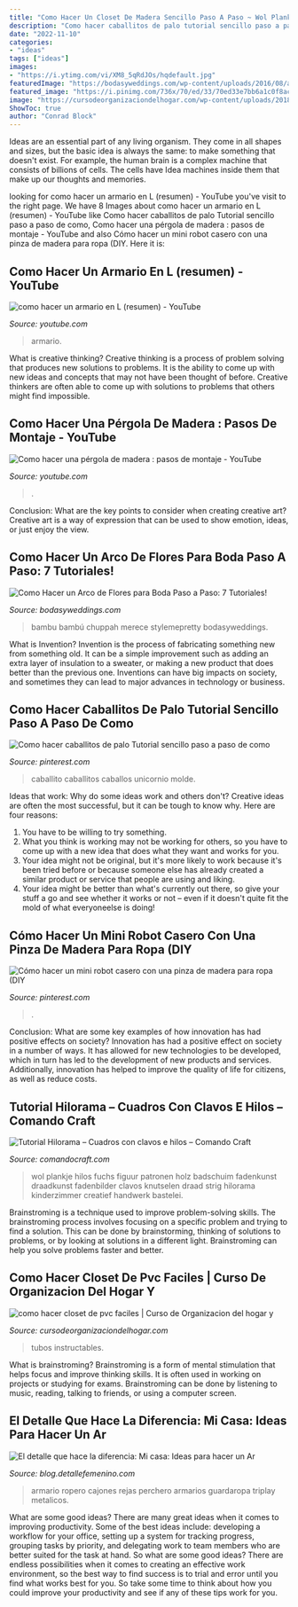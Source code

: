 ```yaml
---
title: "Como Hacer Un Closet De Madera Sencillo Paso A Paso ~ Wol Plankje Hilos Fuchs Figuur Patronen Holz Badschuim Fadenkunst Draadkunst Fadenbilder Clavos Knutselen Draad Strig Hilorama Kinderzimmer Creatief Handwerk Bastelei"
description: "Como hacer caballitos de palo tutorial sencillo paso a paso de como"
date: "2022-11-10"
categories:
- "ideas"
tags: ["ideas"]
images:
- "https://i.ytimg.com/vi/XM8_5qRdJOs/hqdefault.jpg"
featuredImage: "https://bodasyweddings.com/wp-content/uploads/2016/08/arco-de-bambu-con-flores.jpg"
featured_image: "https://i.pinimg.com/736x/70/ed/33/70ed33e7bb6a1c0f8ac608783e73a02b.jpg"
image: "https://cursodeorganizaciondelhogar.com/wp-content/uploads/2018/08/como-hacer-closet-de-pvc-faciles-7.jpg"
ShowToc: true
author: "Conrad Block"
---
```



Ideas are an essential part of any living organism. They come in all shapes and sizes, but the basic idea is always the same: to make something that doesn't exist. For example, the human brain is a complex machine that consists of billions of cells. The cells have Idea machines inside them that make up our thoughts and memories.

	

		
looking for como hacer un armario en L (resumen) - YouTube you've visit to the right page. We have 8 Images about como hacer un armario en L (resumen) - YouTube like Como hacer caballitos de palo Tutorial sencillo paso a paso de como, Como hacer una pérgola de madera : pasos de montaje - YouTube and also Cómo hacer un mini robot casero con una pinza de madera para ropa (DIY. Here it is:
		
    
## Como Hacer Un Armario En L (resumen) - YouTube

<img loading=lazy src="https://i.ytimg.com/vi/VkqFarfiu7U/hqdefault.jpg" onerror="this.onerror=null;this.src='https://tse1.mm.bing.net/th?id=OIP.CkBCFKN_kGWccAu0bdPzvgHaFj&amp;pid=15.1';" alt="como hacer un armario en L (resumen) - YouTube">

_Source: youtube.com_

>armario. 

	

What is creative thinking?
Creative thinking is a process of problem solving that produces new solutions to problems. It is the ability to come up with new ideas and concepts that may not have been thought of before. Creative thinkers are often able to come up with solutions to problems that others might find impossible.

    
## Como Hacer Una Pérgola De Madera : Pasos De Montaje - YouTube

<img loading=lazy src="https://i.ytimg.com/vi/XM8_5qRdJOs/hqdefault.jpg" onerror="this.onerror=null;this.src='https://tse4.mm.bing.net/th?id=OIP.hk10wK1qRDSdImxyG_lGNgHaFj&amp;pid=15.1';" alt="Como hacer una pérgola de madera : pasos de montaje - YouTube">

_Source: youtube.com_

>. 

	

Conclusion: What are the key points to consider when creating creative art?
Creative art is a way of expression that can be used to show emotion, ideas, or just enjoy the view.

    
## Como Hacer Un Arco De Flores Para Boda Paso A Paso: 7 Tutoriales!

<img loading=lazy src="https://bodasyweddings.com/wp-content/uploads/2016/08/arco-de-bambu-con-flores.jpg" onerror="this.onerror=null;this.src='https://tse2.mm.bing.net/th?id=OIP.3M1LileFrhpnMFTBe3bMSQHaLH&amp;pid=15.1';" alt="Como Hacer un Arco de Flores para Boda Paso a Paso: 7 Tutoriales!">

_Source: bodasyweddings.com_

>bambu bambú chuppah merece stylemepretty bodasyweddings. 

	

What is Invention?
Invention is the process of fabricating something new from something old. It can be a simple improvement such as adding an extra layer of insulation to a sweater, or making a new product that does better than the previous one. Inventions can have big impacts on society, and sometimes they can lead to major advances in technology or business.

    
## Como Hacer Caballitos De Palo Tutorial Sencillo Paso A Paso De Como

<img loading=lazy src="https://i.pinimg.com/736x/70/ed/33/70ed33e7bb6a1c0f8ac608783e73a02b.jpg" onerror="this.onerror=null;this.src='https://tse3.mm.bing.net/th?id=OIP.TRoVBMFSgVjYA7jAYOGVigHaFj&amp;pid=15.1';" alt="Como hacer caballitos de palo Tutorial sencillo paso a paso de como">

_Source: pinterest.com_

>caballito caballitos caballos unicornio molde. 

	

Ideas that work: Why do some ideas work and others don't?
Creative ideas are often the most successful, but it can be tough to know why. Here are four reasons:
1. You have to be willing to try something.
2. What you think is working may not be working for others, so you have to come up with a new idea that does what they want and works for you.
3. Your idea might not be original, but it's more likely to work because it's been tried before or because someone else has already created a similar product or service that people are using and liking.
4. Your idea might be better than what's currently out there, so give your stuff a go and see whether it works or not – even if it doesn't quite fit the mold of what everyoneelse is doing!

    
## Cómo Hacer Un Mini Robot Casero Con Una Pinza De Madera Para Ropa (DIY

<img loading=lazy src="https://i.pinimg.com/736x/ed/3a/cd/ed3acd0ce8cdd9b76bdf6b9fd90d2745.jpg" onerror="this.onerror=null;this.src='https://tse2.mm.bing.net/th?id=OIP.IIvS0mUbzPYZ8jt_pCyMngHaF4&amp;pid=15.1';" alt="Cómo hacer un mini robot casero con una pinza de madera para ropa (DIY">

_Source: pinterest.com_

>. 

	

Conclusion: What are some key examples of how innovation has had positive effects on society?
Innovation has had a positive effect on society in a number of ways. It has allowed for new technologies to be developed, which in turn has led to the development of new products and services. Additionally, innovation has helped to improve the quality of life for citizens, as well as reduce costs.

    
## Tutorial Hilorama – Cuadros Con Clavos E Hilos – Comando Craft

<img loading=lazy src="http://comandocraft.com/wp-content/uploads/2018/01/hiloramas-paso-a-paso-decoracion-diy-12.jpg" onerror="this.onerror=null;this.src='https://tse3.mm.bing.net/th?id=OIP.B7-pzd3oJx35ns0JHMwS6wHaJ4&amp;pid=15.1';" alt="Tutorial Hilorama – Cuadros con clavos e hilos – Comando Craft">

_Source: comandocraft.com_

>wol plankje hilos fuchs figuur patronen holz badschuim fadenkunst draadkunst fadenbilder clavos knutselen draad strig hilorama kinderzimmer creatief handwerk bastelei. 

	

Brainstroming is a technique used to improve problem-solving skills. The brainstroming process involves focusing on a specific problem and trying to find a solution. This can be done by brainstorming, thinking of solutions to problems, or by looking at solutions in a different light. Brainstroming can help you solve problems faster and better.

    
## Como Hacer Closet De Pvc Faciles | Curso De Organizacion Del Hogar Y

<img loading=lazy src="https://cursodeorganizaciondelhogar.com/wp-content/uploads/2018/08/como-hacer-closet-de-pvc-faciles-7.jpg" onerror="this.onerror=null;this.src='https://tse1.mm.bing.net/th?id=OIP.h3bxF0bwkb-Iut1HT5UhTQAAAA&amp;pid=15.1';" alt="como hacer closet de pvc faciles | Curso de Organizacion del hogar y">

_Source: cursodeorganizaciondelhogar.com_

>tubos instructables. 

	

What is brainstroming?
Brainstroming is a form of mental stimulation that helps focus and improve thinking skills. It is often used in working on projects or studying for exams. Brainstroming can be done by listening to music, reading, talking to friends, or using a computer screen.

    
## El Detalle Que Hace La Diferencia: Mi Casa: Ideas Para Hacer Un Ar

<img loading=lazy src="http://3.bp.blogspot.com/-eG7VVhsLFPA/Ux_LvpPikaI/AAAAAAAAEaE/iXmQFe4t410/s1600/como+hacer+un+closet+armario+ropero+guardaropa+cómoda+perchero+bargueño+con+cajones+cajas+rejas+de+metal+paso+a+paso.jpg" onerror="this.onerror=null;this.src='https://tse3.mm.bing.net/th?id=OIP.QvjJNaT4z8UtNfkBKAIEygHaJ4&amp;pid=15.1';" alt="El detalle que hace la diferencia: Mi casa: Ideas para hacer un Ar">

_Source: blog.detallefemenino.com_

>armario ropero cajones rejas perchero armarios guardaropa triplay metalicos. 

	

What are some good ideas?
There are many great ideas when it comes to improving productivity. Some of the best ideas include: developing a workflow for your office, setting up a system for tracking progress, grouping tasks by priority, and delegating work to team members who are better suited for the task at hand. So what are some good ideas? There are endless possibilities when it comes to creating an effective work environment, so the best way to find success is to trial and error until you find what works best for you. So take some time to think about how you could improve your productivity and see if any of these tips work for you.

